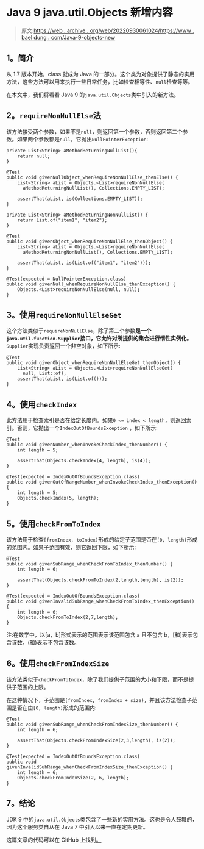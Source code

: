 # Java 9 java.util.Objects 新增内容

> 原文:[https://web . archive . org/web/20220930061024/https://www . bael dung . com/Java-9-objects-new](https://web.archive.org/web/20220930061024/https://www.baeldung.com/java-9-objects-new)

## **1。简介**

从 1.7 版本开始，class 就成为 Java 的一部分。这个类为对象提供了静态的实用方法，这些方法可以用来执行一些日常任务，比如检查相等性、`null`检查等等。

在本文中，我们将看看 Java 9 的`java.util.Objects`类中引入的新方法。

## **2。`requireNonNullElse`法**

该方法接受两个参数，如果不是`null`，则返回第一个参数，否则返回第二个参数。如果两个参数都是`null`，它抛出`NullPointerException`:

```
private List<String> aMethodReturningNullList(){
    return null;
}

@Test
public void givenNullObject_whenRequireNonNullElse_thenElse() {
    List<String> aList = Objects.<List>requireNonNullElse(
      aMethodReturningNullList(), Collections.EMPTY_LIST);

    assertThat(aList, is(Collections.EMPTY_LIST));
}

private List<String> aMethodReturningNonNullList() {
    return List.of("item1", "item2");
}

@Test
public void givenObject_whenRequireNonNullElse_thenObject() {
    List<String> aList = Objects.<List>requireNonNullElse(
      aMethodReturningNonNullList(), Collections.EMPTY_LIST);

    assertThat(aList, is(List.of("item1", "item2")));
}

@Test(expected = NullPointerException.class)
public void givenNull_whenRequireNonNullElse_thenException() {
    Objects.<List>requireNonNullElse(null, null);
}
```

## **3。使用`requireNonNullElseGet`**

这个方法类似于`requireNonNullElse`，除了第二个参数**是一个`java.util.function.Supplier`接口，它允许对所提供的集合进行惰性实例化。**`Supplier`实现负责返回一个非空对象，如下所示:

```
@Test
public void givenObject_whenRequireNonNullElseGet_thenObject() {
    List<String> aList = Objects.<List>requireNonNullElseGet(
      null, List::of);
    assertThat(aList, is(List.of()));
}
```

## **4。使用`checkIndex`**

此方法用于检查索引是否在给定长度内。如果`0 <= index < length`，则返回索引。否则，它抛出一个`IndexOutOfBoundsException` ，如下所示:

```
@Test
public void givenNumber_whenInvokeCheckIndex_thenNumber() {
    int length = 5;

    assertThat(Objects.checkIndex(4, length), is(4));
}

@Test(expected = IndexOutOfBoundsException.class)
public void givenOutOfRangeNumber_whenInvokeCheckIndex_thenException() {
    int length = 5;
    Objects.checkIndex(5, length);
}
```

## **5。使用`checkFromToIndex`**

该方法用于检查`[fromIndex, toIndex)`形成的给定子范围是否在`[0, length)`形成的范围内。如果子范围有效，则它返回下限，如下所示:

```
@Test
public void givenSubRange_whenCheckFromToIndex_thenNumber() {
    int length = 6;

    assertThat(Objects.checkFromToIndex(2,length,length), is(2));
}

@Test(expected = IndexOutOfBoundsException.class)
public void givenInvalidSubRange_whenCheckFromToIndex_thenException() {
    int length = 6;
    Objects.checkFromToIndex(2,7,length);
}
```

注:在数学中，以[a，b]形式表示的范围表示该范围包含 a 且不包含 b，[和]表示包含该数，(和)表示不包含该数。

## **6。使用`checkFromIndexSize`**

该方法类似于`checkFromToIndex`，除了我们提供子范围的大小和下限，而不是提供子范围的上限。

在这种情况下，子范围是`[fromIndex, fromIndex + size)`，并且该方法检查子范围是否在由`[0, length)`形成的范围内:

```
@Test
public void givenSubRange_whenCheckFromIndexSize_thenNumber() {
    int length = 6;

    assertThat(Objects.checkFromIndexSize(2,3,length), is(2));
}

@Test(expected = IndexOutOfBoundsException.class)
public void givenInvalidSubRange_whenCheckFromIndexSize_thenException() {
    int length = 6;
    Objects.checkFromIndexSize(2, 6, length);
}
```

## **7。结论**

JDK 9 中的`java.util.Objects`类包含了一些新的实用方法。这也是令人鼓舞的，因为这个服务类自从在 Java 7 中引入以来一直在定期更新。

这篇文章的代码可以在 GitHub 上找到[。](https://web.archive.org/web/20221206215338/https://github.com/eugenp/tutorials/tree/master/core-java-modules/core-java-9-improvements)